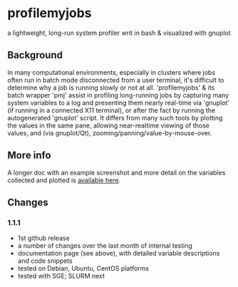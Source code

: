 # profilemyjobs
a lightweight, long-run system profiler writ in bash & visualized with gnuplot


## Background

In many computational environments, especially in clusters where jobs often run in batch mode disconnected from a user terminal, it's difficult to determine why a job is running slowly or not at all.  'profilemyjobs' & its batch wrapper 'pmj' assist in profiling long-running jobs by capturing many system variables to a log and presenting them nearly real-time via 'gnuplot' (if running in a connected X11 terminal), or after the fact by running the autogenerated 'gnuplot' script.  It differs from many such tools by plotting the values in the same pane, allowing near-realtime viewing of those values, and (via gnuplot/Qt), zooming/panning/value-by-mouse-over.


## More info

A longer doc with an example screenshot and more detail on the variables collected and plotted is [available here](https://goo.gl/hSz8bf).




## Changes

### 1.1.1
- 1st github release
- a number of changes over the last month of internal testing
- documentation page (see above), with detailed variable descriptions and code snippets
- tested on Debian, Ubuntu, CentOS platforms
- tested with SGE; SLURM next



